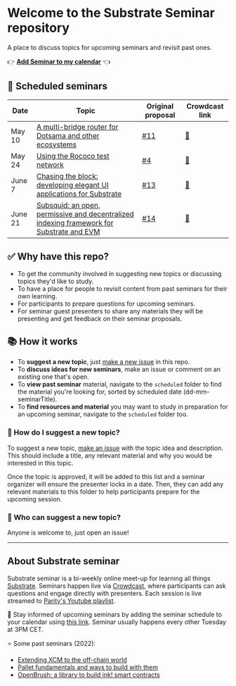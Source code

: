 # Welcome to the Substrate Seminar repository

A place to discuss topics for upcoming seminars and revisit past ones.

👉 [**Add Seminar to my calendar**](https://calendar.google.com/calendar/u/0?cid=Y192cXBsamk3cXY2ajBvcDVrbmdwMGR0cjUzc0Bncm91cC5jYWxlbmRhci5nb29nbGUuY29t) 👈

## 📆 Scheduled seminars 

| Date | Topic | Original proposal | Crowdcast link |
| ---- | ----- | ----- | --- |
| May 10 | [A multi-bridge router for Dotsama and other ecosystems](https://github.com/substrate-developer-hub/substrate-seminar/blob/main/scheduled/2022/05-10-subbridge-from-phala.md) | [#11](https://github.com/substrate-developer-hub/substrate-seminar/issues/11) | [🔗](https://www.crowdcast.io/e/substrate-seminar-2/18) |
| May 24 | [Using the Rococo test network](https://github.com/substrate-developer-hub/substrate-seminar/blob/main/scheduled/2022/05-24-rococo-testnet.md) | [#4](https://github.com/substrate-developer-hub/substrate-seminar/issues/4) | [🔗](https://www.crowdcast.io/e/substrate-seminar-2/19) |
| June 7 | [Chasing the block: developing elegant UI applications for Substrate](https://github.com/substrate-developer-hub/substrate-seminar/blob/main/scheduled/2022/06-07-chasing-the-block.md) | [#13](https://github.com/substrate-developer-hub/substrate-seminar/issues/13) | [🔗](https://www.crowdcast.io/e/substrate-seminar-2/20) |
| June 21 | [Subsquid: an open, permissive and decentralized indexing framework for Substrate and EVM](https://github.com/substrate-developer-hub/substrate-seminar/blob/main/scheduled/2022/06-21-subsquid.md) | [#14](https://github.com/substrate-developer-hub/substrate-seminar/issues/14) | [🔗](https://www.crowdcast.io/e/substrate-seminar-2/21) |


## ✅ Why have this repo?

* To get the community involved in suggesting new topics or discussing topics they'd like to study.
* To have a place for people to revisit content from past seminars for their own learning.
* For participants to prepare questions for upcoming seminars.
* For seminar guest presenters to share any materials they will be presenting and get feedback on their seminar proposals.

## 📚 How it works

* To **suggest a new topic**, just [make a new issue](https://github.com/substrate-developer-hub/substrate-seminar/issues/new) in this repo.
* To **discuss ideas for new seminars**, make an issue or comment on an existing one that's open.
* To **view past seminar** material, navigate to the `scheduled` folder to find the material you're looking for, sorted by scheduled date (dd-mm-seminarTitle).
* To **find resources and material** you may want to study in preparation for an upcoming seminar, navigate to the `scheduled` folder too.

### 🧐 How do I suggest a new topic?

To suggest a new topic, [make an issue](https://github.com/substrate-developer-hub/substrate-seminar/issues/new) with the topic idea and description. 
This should include a title, any relevant material and why you would be interested in this topic.

Once the topic is approved, it will be added to this list and a seminar organizer will ensure the presenter locks in a date.
Then, they can add any relevant materials to this folder to help participants prepare for the upcoming session.

### 👋 Who can suggest a new topic?

Anyone is welcome to, just open an issue! 

---
## About Substrate seminar

Substrate seminar is a bi-weekly online meet-up for learning all things [Substrate](https://substrate.io/).
Seminars happen live via [Crowdcast](https://www.crowdcast.io/e/substrate-seminar-2/), where participants can ask questions and engage directly with presenters.
Each session is live streamed to [Parity's Youtube playlist](https://www.youtube.com/playlist?list=PLp0_ueXY_enXRfoaW7sTudeQH10yDvFOS).

📅 Stay informed of upcoming seminars by adding the seminar schedule to your calendar using [this link](https://calendar.google.com/calendar/u/0?cid=Y192cXBsamk3cXY2ajBvcDVrbmdwMGR0cjUzc0Bncm91cC5jYWxlbmRhci5nb29nbGUuY29t).
Seminar usually happens every other Tuesday at 3PM CET.

⭐️ Some past seminars (2022):

- [Extending XCM to the off-chain world](https://www.crowdcast.io/e/substrate-seminar-2/3)
- [Pallet fundamentals and ways to build with them](https://www.crowdcast.io/e/substrate-seminar-2/6)
- [OpenBrush: a library to build ink! smart contracts](https://www.crowdcast.io/e/substrate-seminar-2/10)
